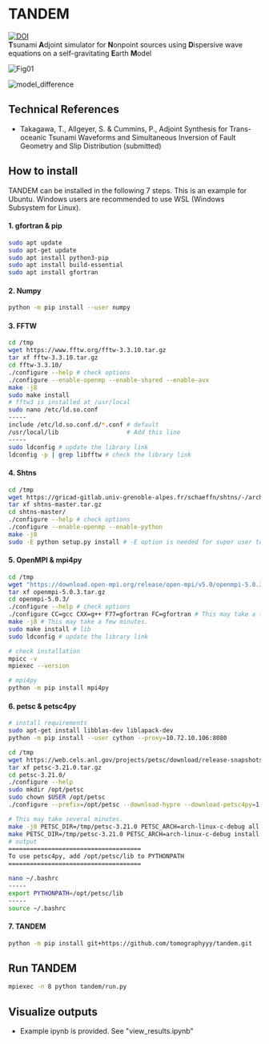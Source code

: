 # TANDEM
[![DOI](https://zenodo.org/badge/DOI/10.5281/zenodo.10985851.svg)](https://doi.org/10.5281/zenodo.10985851)  
**T**sunami **A**djoint simulator for **N**onpoint sources using **D**ispersive wave equations on a self-gravitating **E**arth **M**odel  


![Fig01](https://github.com/tomographyyy/tandem/assets/34155315/95713702-778b-476f-a0bf-944c79ae1aa9)

  
![model_difference](https://github.com/tomographyyy/tandem/assets/34155315/ec8608e8-7cea-4471-a1dd-0e8afd444b7f)


## Technical References
- Takagawa, T., Allgeyer, S. & Cummins, P., Adjoint Synthesis for Trans-oceanic Tsunami Waveforms and Simultaneous Inversion of Fault Geometry and Slip Distribution (submitted) 

## How to install
TANDEM can be installed in the following 7 steps. This is an example for Ubuntu. Windows users are recommended to use WSL (Windows Subsystem for Linux).

#### 1. gfortran & pip
```sh
sudo apt update
sudo apt-get update
sudo apt install python3-pip
sudo apt install build-essential
sudo apt install gfortran
```

#### 2. Numpy

```sh
python -m pip install --user numpy
```

#### 3. FFTW

```sh
cd /tmp
wget https://www.fftw.org/fftw-3.3.10.tar.gz
tar xf fftw-3.3.10.tar.gz
cd fftw-3.3.10/
./configure --help # check options
./configure --enable-openmp --enable-shared --enable-avx
make -j8
sudo make install
# fftw3 is installed at /usr/local
sudo nano /etc/ld.so.conf
-----
include /etc/ld.so.conf.d/*.conf # default
/usr/local/lib                   # Add this line
-----
sudo ldconfig # update the library link
ldconfig -p | grep libfftw # check the library link
```

#### 4. Shtns

```sh
cd /tmp
wget https://gricad-gitlab.univ-grenoble-alpes.fr/schaeffn/shtns/-/archive/master/shtns-master.tar.gz
tar xf shtns-master.tar.gz
cd shtns-master/
./configure --help # check options
./configure --enable-openmp --enable-python
make -j8
sudo -E python setup.py install # -E option is needed for super user to find numpy module 
```

#### 5. OpenMPI & mpi4py

```sh
cd /tmp
wget "https://download.open-mpi.org/release/open-mpi/v5.0/openmpi-5.0.3.tar.gz"
tar xf openmpi-5.0.3.tar.gz
cd openmpi-5.0.3/
./configure --help # check options
./configure CC=gcc CXX=g++ F77=gfortran FC=gfortran # This may take a few minutes.
make -j8 # This may take a few minutes.
sudo make install # lib
sudo ldconfig # update the library link

# check installation
mpicc -v
mpiexec --version

# mpi4py
python -m pip install mpi4py
```

#### 6. petsc & petsc4py

```sh
# install requirements
sudo apt-get install libblas-dev liblapack-dev
python -m pip install --user cython --proxy=10.72.10.106:8080

cd /tmp
wget https://web.cels.anl.gov/projects/petsc/download/release-snapshots/petsc-3.21.0.tar.gz
tar xf petsc-3.21.0.tar.gz
cd petsc-3.21.0/
./configure --help
sudo mkdir /opt/petsc
sudo chown $USER /opt/petsc
./configure --prefix=/opt/petsc --download-hypre --download-petsc4py=1

# This may take several minutes.
make -j8 PETSC_DIR=/tmp/petsc-3.21.0 PETSC_ARCH=arch-linux-c-debug all
make PETSC_DIR=/tmp/petsc-3.21.0 PETSC_ARCH=arch-linux-c-debug install
# output
=====================================
To use petsc4py, add /opt/petsc/lib to PYTHONPATH
=====================================

nano ~/.bashrc
-----
export PYTHONPATH=/opt/petsc/lib
-----
source ~/.bashrc

```

#### 7. TANDEM

```sh
python -m pip install git+https://github.com/tomographyyy/tandem.git
```

## Run TANDEM

```sh
mpiexec -n 8 python tandem/run.py
```

## Visualize outputs

- Example ipynb is provided. See "view_results.ipynb"

